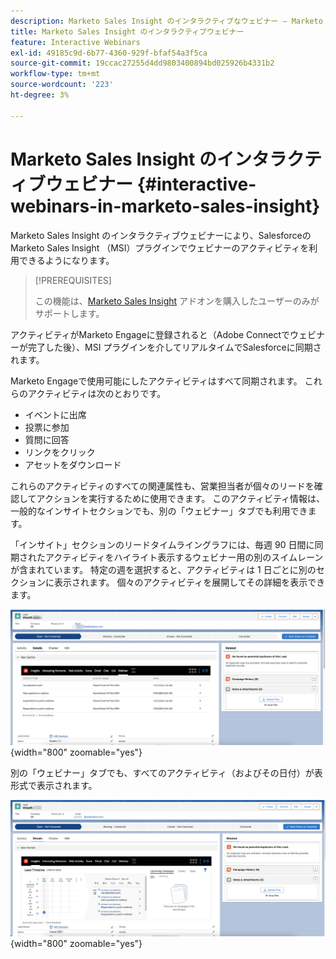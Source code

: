 ```yaml
---
description: Marketo Sales Insight のインタラクティブなウェビナー – Marketo ドキュメント – 製品ドキュメント
title: Marketo Sales Insight のインタラクティブウェビナー
feature: Interactive Webinars
exl-id: 49185c9d-6b77-4360-929f-bfaf54a3f5ca
source-git-commit: 19ccac27255d4dd9803400894bd025926b4331b2
workflow-type: tm+mt
source-wordcount: '223'
ht-degree: 3%

---
```


# Marketo Sales Insight のインタラクティブウェビナー {#interactive-webinars-in-marketo-sales-insight}

Marketo Sales Insight のインタラクティブウェビナーにより、SalesforceのMarketo Sales Insight （MSI）プラグインでウェビナーのアクティビティを利用できるようになります。

>[!PREREQUISITES]
>
>この機能は、[Marketo Sales Insight](https://business.adobe.com/products/marketo/sales-intelligence-engagement.html) アドオンを購入したユーザーのみがサポートします。

アクティビティがMarketo Engageに登録されると（Adobe Connectでウェビナーが完了した後）、MSI プラグインを介してリアルタイムでSalesforceに同期されます。

Marketo Engageで使用可能にしたアクティビティはすべて同期されます。 これらのアクティビティは次のとおりです。

* イベントに出席
* 投票に参加
* 質問に回答
* リンクをクリック
* アセットをダウンロード

これらのアクティビティのすべての関連属性も、営業担当者が個々のリードを確認してアクションを実行するために使用できます。 このアクティビティ情報は、一般的なインサイトセクションでも、別の「ウェビナー」タブでも利用できます。

「インサイト」セクションのリードタイムライングラフには、毎週 90 日間に同期されたアクティビティをハイライト表示するウェビナー用の別のスイムレーンが含まれています。 特定の週を選択すると、アクティビティは 1 日ごとに別のセクションに表示されます。 個々のアクティビティを展開してその詳細を表示できます。

![](assets/interactive-webinars-in-marketo-sales-insight-1.png){width="800" zoomable="yes"}

別の「ウェビナー」タブでも、すべてのアクティビティ（およびその日付）が表形式で表示されます。

![](assets/interactive-webinars-in-marketo-sales-insight-2.png){width="800" zoomable="yes"}
